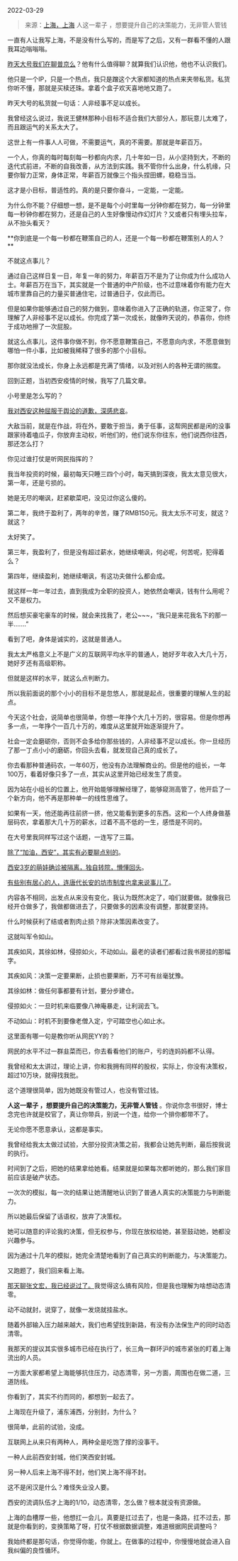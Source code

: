 2022-03-29

> 来源：[上海，上海](http://mp.weixin.qq.com/s?__biz=MzU3NDc5Nzc0NQ==&mid=2247514915&idx=1&sn=8ab60c842d1bb3c7ec85cf0742ff0368&chksm=fd2e19fdca5990eb14d0c39693414c46e3d8924ebea14e39305b3a8762fb52ed7c72f204a617&scene=27#wechat_redirect)
> 人这一辈子 ，想要提升自己的决策能力，无非管人管钱

一直有人让我写上海，不是没有什么写的，而是写了之后，又有一群看不懂的人跟我耳边嗡嗡嗡。  

  

[昨天大号我们在聊普京么](http://mp.weixin.qq.com/s?__biz=MzU0MjYwNDU2Mw==&mid=2247504706&idx=1&sn=db547e03b746d73d441ab8122966b037&chksm=fb1abf3ecc6d36288405f3c3eba42465b09248a8b8cffccea280bfd14866ac7373116aa6af68&scene=21#wechat_redirect)？他有什么值得聊？就算我们认识他，他也不认识我们。

  

他只是一个IP，只是一个热点，我只是蹭这个大家都知道的热点来夹带私货。私货你听不懂，那就是买椟还珠。拿着个盒子欢天喜地地又跑了。

  

昨天大号的私货就一句话：人非经事不足以成长。  

  

我曾经这么说过，我说王健林那种小目标不适合我们大部分人，那玩意儿太难了，而且跟运气的关系太大了。  

  

这世上有一件事人人可做，不需要运气，真的不需要。那就是年薪百万。

  

一个人，你真的每时每刻每一秒都向内求，几十年如一日，从小坚持到大，不断的迭代式前进，不断的自我改善，从方法到实践。我不管你什么出身，什么机缘，只要你智力正常，身体正常，年薪百万就像三个指头捏田螺，稳稳当当。  

  

这才是小目标，普适性的。真的是只要你奋斗，一定能，一定能。  

  

为什么你不能？仔细想一想，是不是每个小时里每一分钟你都在努力，每一分钟里每一秒钟你都在努力，还是自己的人生好像慢动作幻灯片？又或者只有埋头拉车，从不抬头看天？  

  

 **你到底是一个每一秒都在鞭策自己的人，还是一个每一秒都在鞭策别人的人？  
**

  

不就这点事儿？

  

通过自己这样日复一日，年复一年的努力，年薪百万不是为了让你成为什么成功人士。年薪百万在当下，其实就是一个普通的中产阶级，也不过意味着你有能力在大城市里靠自己的力量买普通住宅，过普通日子，仅此而已。  

  

但是如果你能够通过自己的努力做到，意味着你进入了正确的轨道，你正常了，你理解了人非经事不足以成长。你完成了第一次成长，就像昨天说的，恭喜你，你终于成功地擦了一次屁股。

  

就这么点事儿，这件事你做不到，你不愿意鞭策自己，不愿意向内求，不愿意做到哪怕一件小事，比如被我稀释了很多的那个小目标。  

  

那你就没法成长，你身上永远都是充满了情绪，以及对别人的各种无谓的揣度。

  

回到正题，当初西安疫情的时候，我写了几篇文章。  

  

小号里是怎么写的？

  

[我对西安这种屈服于舆论的道歉，深感悲哀](https://mp.weixin.qq.com/s?__biz=MzU3NDc5Nzc0NQ==&mid=2247511623&idx=1&sn=fbb75b1af922b81e58bce3752308726e&chksm=fd2e0c99ca59858f7f1eef5e5fbb1ceb05da2dc3e9bd19274ed9c3b4b571b5e321374c1a4265&scene=21#wechat_redirect)。  

  

大敌当前，就是在作战，将在外，要敢于担当，勇于任事，这帮网民都是闲的没事跟家待着嗑瓜子，你放弃主动权，听他们的，他们说东你往东，他们说西你往西，那还怎么打？

  

你见过谁打仗是听网民指挥的？  

  

我当年投资的时候，最初每天只睡三四个小时，每天搞到深夜，我太太意见很大，第一年，还是亏损的。

  

她是无尽的嘲讽，赶紧歇菜吧，没见过你这么傻的。

  

第二年，我终于盈利了，两年的辛苦，赚了RMB150元。我太太乐不可支，就这？就这？

  

太好笑了。

  

第三年，我盈利了，但是没有超过薪水，她继续嘲讽，何必呢，何苦呢，犯得着么？  

  

第四年，继续盈利，她继续嘲讽，有这功夫做什么都会成。

  

就这样一年一年过去，直到我成为全职的投资人，她依然会嘲讽，钱有什么用呢？又不是权力。

  

然后想买豪宅豪车的时候，就会来找我了，老公~~~，“我只是来花我名下的那一半.......”  

  

看到了吧，身体是诚实的，这就是普通人。  

  

我太太严格意义上不是广义的互联网平均水平的普通人，她好歹年收入大几十万，她好歹还有高级职称。  

  

但就是这样的水平，就这么点判断力。  

  

所以我前面说的那个小小的目标不是忽悠人，那就是起点，很重要的理解人生的起点。  

  

今天这个社会，说简单也很简单，你想一年挣个大几十万的，很容易。但是你想再多一点，一年挣个一百几十万的，难度从这里就开始逐渐提升了。

  

社会一定会磨砺你，否则不会多给你那些钱的，人非经事不足以成长。你一旦经历了那一丁点小小的磨砺，你回头去看，就发现自己真的成长了。

  

你去看那种普通码农，一年60万，他没有办法理解商业的。但是他的组长，一年100万，看着好像只多了一点，其实从这里开始已经发生了质变。

  

因为站在小组长的位置上，他开始能够理解经理了，能够窥测高管了，他开启了一个新方向，他不再是那种单一的线性思维了。

  

如果有一天，他还能再往前挤一挤，他又能看到更多的东西。这和一个人终身做基层码农，拿着那大几十万的薪水，过着不高不低的一生，感悟是不同的。

  

在大号里我同样写过这个话题，一连写了三篇。  

  

[除了“加油，西安”，其实有必要聊点别的](https://mp.weixin.qq.com/s?__biz=MzU0MjYwNDU2Mw==&mid=2247503098&idx=1&sn=9be0c180b0a17aea98d8b2c948d89f58&chksm=fb1aa086cc6d29907188fcb38e3ab149fa3e66d362dc47bebe6c0fb9759cf1fe57a6773d5a50&token=144752532&lang=zh_CN&scene=21#wechat_redirect)。  

  

[西安3岁的萌娃确诊被隔离，独自转院，懵懂回头](https://mp.weixin.qq.com/s?__biz=MzU0MjYwNDU2Mw==&mid=2247503352&idx=1&sn=8e3e8b2054a3016bf700798b2f996a40&chksm=fb1aa184cc6d28929ed7f3ee4aab1d1dcbe16645d88a32e15fc59b49d70cf659841fd1f8ff0f&token=144752532&lang=zh_CN&scene=21#wechat_redirect)。  

  

[有些别有居心的人，连唐代长安的坊市制度也拿来说事儿了](https://mp.weixin.qq.com/s?__biz=MzU0MjYwNDU2Mw==&mid=2247503341&idx=1&sn=eb56ee6e774bf1f9c0c18983c0677d58&chksm=fb1aa191cc6d28873634ee521e7420c4455a3e091d412ac4f2b269daa9520cf506fef2821431&token=144752532&lang=zh_CN&scene=21#wechat_redirect)。  

  

内容各不相同，出发点从来没有变化，我认为既然决定了，咱们就要做。就像我已经开仓做多了，我做都做进去了，只要做多的因素没有调整，那就要坚持。  

  

什么时候获利了结或者割肉止损？除非决策因素改变了。

  

这就叫军令如山。  

  

其疾如风，其徐如林，侵掠如火，不动如山。最老的读者们都看过我书房挂的那幅字。

  

其疾如风：决策一定要果断，止损也要果断，万不可有丝毫犹豫。

其徐如林：做任何事都要有计划，要分步建仓。

侵掠如火：一旦时机来临要像八神庵暴走，让利润去飞。

不动如山：时机不到要像老僧入定，宁可踏空也心如止水。

  

这里面有哪一句是教你听从网民YY的？  

  

网民的水平不过一群韭菜而已，你去看看他们的账户，亏的连妈妈都不认得。  

  

我曾经和太太讲过，理论上讲，你和我拥有同样的股权，实际上，你没有决策权，超过10万块，就得找我批。  

  

这个道理很简单，因为她既没有管过人，也没有管过钱。  

  

 **人这一辈子 ，想要提升自己的决策能力，无非管人管钱** 。你说你念书很好，博士念完也许就是校官了，真让你带兵，别说一个连，给你一个排你都带不了。

  

无论你愿不愿意承认，这都是事实。  

  

我曾经给我太太做过试验，大部分投资决策之前，我都会让她先判断，最后按我说的执行。  

  

时间到了之后，把她的结果拿给她看。结果就是如果每次都听她的，那么我们家目前应该是破产状态。

  

一次次的模拟，每一次的结果让她清醒地认识到了普通人真实的决策能力与判断能力。  

  

所以她最后保留了话语权，放弃了决策权。

  

她可以随意的评论我的决策，但无权参与，你现在放权给她，甚至鼓动她，她都没兴趣参与。  

  

因为通过十几年的模拟，她完全清楚地看到了自己真实的判断能力，与决策能力。  

  

又跑题了，我们回来看上海。  

  

[那天聊张文宏，我已经说过了。](http://mp.weixin.qq.com/s?__biz=MzU3NDc5Nzc0NQ==&mid=2247514871&idx=1&sn=76cb741a4c5c5a190c6c4ca78b9fe261&chksm=fd2e1829ca59913ffc7ec83cc16848b88a11b2c34b286d38551a685af778c7bf0255e80715a9&scene=21#wechat_redirect)我觉得这么搞有风险，但是我也理解为啥想动态清零。  

  

动不动就封，说穿了，就像一发烧就挂盐水。  

  

随着外部输入压力越来越大，我们也希望找到新路，有没有办法保生产的同时动态清零。

  

我那天的提议其实很多城市已经在执行了，长三角一群环沪的城市紧张的盯着上海流出的人员。

  

一方面大家都希望上海能够抗住压力，动态清零，另一方面，周围也在做二道，三道防线。  

  

你看到了，其实不约而同的，都想到一起去了。

  

上海现在升级了，浦东浦西，分别封，为什么？  

  

很简单，此前的试验，没成。

  

互联网上从来只有两种人，两种全是吃饱了撑的没事干。

  

一种人此前西安封城，他们笑西安封城。  

  

另一种人后来上海不得不封，他们笑上海不得不封。

  

这不是闲汉是什么？难怪失业没人要。  

  

西安的流调队伍才上海的1/10，动态清零，怎么做？根本就没有资源做。  

  

上海的血槽厚一些，他想扛一会儿，真要是扛过去了，也是一条路，扛不过去，那就是你看到的，变换策略了呀，打仗不根据数据调整，难道根据网民调整吗？

  

我始终都是那句话，你觉得你能，你就上。在做事的过程中，你慢慢地就会进入自我纠偏的良性循环。

